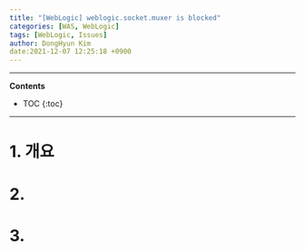 ```yaml
---
title: "[WebLogic] weblogic.socket.muxer is blocked"
categories: [WAS, WebLogic]
tags: [WebLogic, Issues]
author: DongHyun Kim
date:2021-12-07 12:25:18 +0900
---
```


---
**Contents**

* TOC
{:toc}
---

# 1. 개요




# 2.


# 3. 



